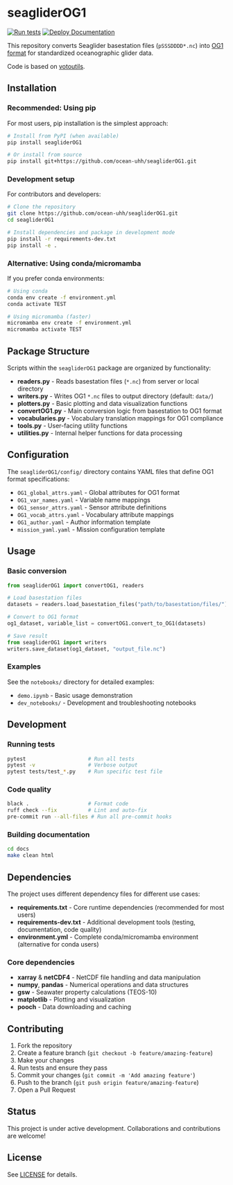 # seagliderOG1

[![Run tests](https://github.com/ocean-uhh/seagliderOG1/actions/workflows/tests.yml/badge.svg)](https://github.com/ocean-uhh/seagliderOG1/actions/workflows/tests.yml)
[![Deploy Documentation](https://github.com/ocean-uhh/seagliderOG1/actions/workflows/docs_deploy.yml/badge.svg)](https://github.com/ocean-uhh/seagliderOG1/actions/workflows/docs_deploy.yml)

This repository converts Seaglider basestation files (`pSSSDDDD*.nc`) into [OG1 format](https://oceangliderscommunity.github.io/OG-format-user-manual/OG_Format.html) for standardized oceanographic glider data.

Code is based on [votoutils](https://github.com/voto-ocean-knowledge/votoutils/blob/main/votoutils/glider/convert_to_og1.py).

## Installation

### Recommended: Using pip

For most users, pip installation is the simplest approach:

```bash
# Install from PyPI (when available)
pip install seagliderOG1

# Or install from source
pip install git+https://github.com/ocean-uhh/seagliderOG1.git
```

### Development setup

For contributors and developers:

```bash
# Clone the repository
git clone https://github.com/ocean-uhh/seagliderOG1.git
cd seagliderOG1

# Install dependencies and package in development mode
pip install -r requirements-dev.txt
pip install -e .
```

### Alternative: Using conda/micromamba

If you prefer conda environments:

```bash
# Using conda
conda env create -f environment.yml
conda activate TEST

# Using micromamba (faster)
micromamba env create -f environment.yml
micromamba activate TEST
```

## Package Structure

Scripts within the `seagliderOG1` package are organized by functionality:

- **readers.py** - Reads basestation files (`*.nc`) from server or local directory
- **writers.py** - Writes OG1 `*.nc` files to output directory (default: `data/`)
- **plotters.py** - Basic plotting and data visualization functions
- **convertOG1.py** - Main conversion logic from basestation to OG1 format
- **vocabularies.py** - Vocabulary translation mappings for OG1 compliance
- **tools.py** - User-facing utility functions
- **utilities.py** - Internal helper functions for data processing

## Configuration

The `seagliderOG1/config/` directory contains YAML files that define OG1 format specifications:

- `OG1_global_attrs.yaml` - Global attributes for OG1 format
- `OG1_var_names.yaml` - Variable name mappings
- `OG1_sensor_attrs.yaml` - Sensor attribute definitions
- `OG1_vocab_attrs.yaml` - Vocabulary attribute mappings
- `OG1_author.yaml` - Author information template
- `mission_yaml.yaml` - Mission configuration template

## Usage

### Basic conversion

```python
from seagliderOG1 import convertOG1, readers

# Load basestation files
datasets = readers.load_basestation_files("path/to/basestation/files/")

# Convert to OG1 format
og1_dataset, variable_list = convertOG1.convert_to_OG1(datasets)

# Save result
from seagliderOG1 import writers
writers.save_dataset(og1_dataset, "output_file.nc")
```

### Examples

See the `notebooks/` directory for detailed examples:
- `demo.ipynb` - Basic usage demonstration
- `dev_notebooks/` - Development and troubleshooting notebooks

## Development

### Running tests

```bash
pytest                    # Run all tests
pytest -v                 # Verbose output
pytest tests/test_*.py    # Run specific test file
```

### Code quality

```bash
black .                   # Format code
ruff check --fix          # Lint and auto-fix
pre-commit run --all-files # Run all pre-commit hooks
```

### Building documentation

```bash
cd docs
make clean html
```

## Dependencies

The project uses different dependency files for different use cases:

- **requirements.txt** - Core runtime dependencies (recommended for most users)
- **requirements-dev.txt** - Additional development tools (testing, documentation, code quality)
- **environment.yml** - Complete conda/micromamba environment (alternative for conda users)

### Core dependencies

- **xarray** & **netCDF4** - NetCDF file handling and data manipulation
- **numpy**, **pandas** - Numerical operations and data structures
- **gsw** - Seawater property calculations (TEOS-10)
- **matplotlib** - Plotting and visualization
- **pooch** - Data downloading and caching

## Contributing

1. Fork the repository
2. Create a feature branch (`git checkout -b feature/amazing-feature`)
3. Make your changes
4. Run tests and ensure they pass
5. Commit your changes (`git commit -m 'Add amazing feature'`)
6. Push to the branch (`git push origin feature/amazing-feature`)
7. Open a Pull Request

## Status

This project is under active development. Collaborations and contributions are welcome!

## License

See [LICENSE](LICENSE) for details.
